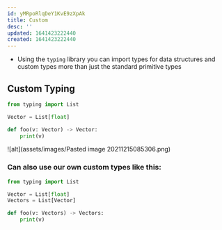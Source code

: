 ```yaml
---
id: yMRpoRlqDeY1KvE9zXpAk
title: Custom
desc: ''
updated: 1641423222440
created: 1641423222440
---
```


- Using the `typing` library you can import types for data structures and custom types more than just the standard primitive types

## Custom Typing

```python
from typing import List

Vector = List[float]	

def foo(v: Vector) -> Vector:
	print(v)
```

![alt](assets/images/Pasted image 20211215085306.png)

### Can also use our own custom types like this:

```python
from typing import List

Vector = List[float]
Vectors = List[Vector]

def foo(v: Vectors) -> Vectors:
	print(v)
```
